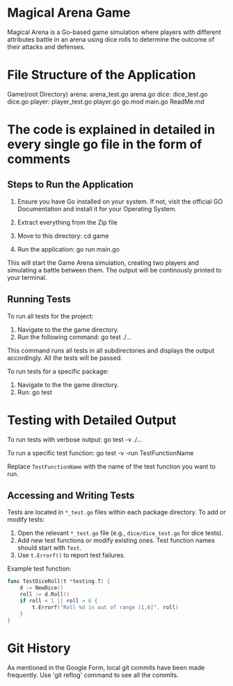 # Magical Arena Game

Magical Arena is a Go-based game simulation where players with different attributes battle in an arena using dice rolls to determine the outcome of their attacks and defenses.

# File Structure of the Application

Game(root Directory)
    arena:
        arena_test.go
        arena.go
    dice:
        dice_test.go
        dice.go
    player:
        player_test.go
        player.go
    go.mod
    main.go
ReadMe.md

# The code is explained in detailed in every single go file in the form of comments

## Steps to Run the Application

1. Ensure you have Go installed on your system. If not, visit the official GO Documentation and install it for your Operating System.

2. Extract everything from the Zip file 

2. Move to this directory: cd game

3. Run the application: go run main.go

This will start the Game Arena simulation, creating two players and simulating a battle between them. The output will be continously printed to your terminal. 

## Running Tests

To run all tests for the project:

1. Navigate to the the game directory. 
2. Run the following command: go test ./... 


This command runs all tests in all subdirectories and displays the output accordingly. All the tests will be passed. 

To run tests for a specific package:

1. Navigate to the the game directory.
2. Run: go test

# Testing with Detailed Output
To run tests with verbose output: go test -v ./...

To run a specific test function: go test -v -run TestFunctionName

Replace `TestFunctionName` with the name of the test function you want to run.

## Accessing and Writing Tests

Tests are located in `*_test.go` files within each package directory. To add or modify tests:

1. Open the relevant `*_test.go` file (e.g., `dice/dice_test.go` for dice tests).
2. Add new test functions or modify existing ones. Test function names should start with `Test`.
3. Use `t.Errorf()` to report test failures.

Example test function:

```go
func TestDiceRoll(t *testing.T) {
    d := NewDice()
    roll := d.Roll()
    if roll < 1 || roll > 6 {
        t.Errorf("Roll %d is out of range [1,6]", roll)
    }
}
```

# Git History

As mentioned in the Google Form, local git commits have been made frequently. 
Use 'git reflog' command to see all the commits.

